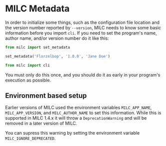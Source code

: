 # MILC Metadata

In order to initialize some things, such as the configuration file location and the version number reported by `--version`, MILC needs to know some basic information before you import `cli`. If you need to set the program's name, author name, and/or version number do it like this:

```python
from milc import set_metadata

set_metadata('Florzelbop', '1.0.0', 'Jane Doe')

from milc import cli
```

You must only do this once, and you should do it as early in your program's execution as possible.

## Environment based setup

Earlier versions of MILC used the environment variables `MILC_APP_NAME`, `MILC_APP_VERSION`, and `MILC_AUTHOR_NAME` to set this information. While this is supported in MILC 1.4.x it will throw a `DeprecationWarning` and will be removed in a later version of MILC.

You can supress this warning by setting the environment variable `MILC_IGNORE_DEPRECATED`.
